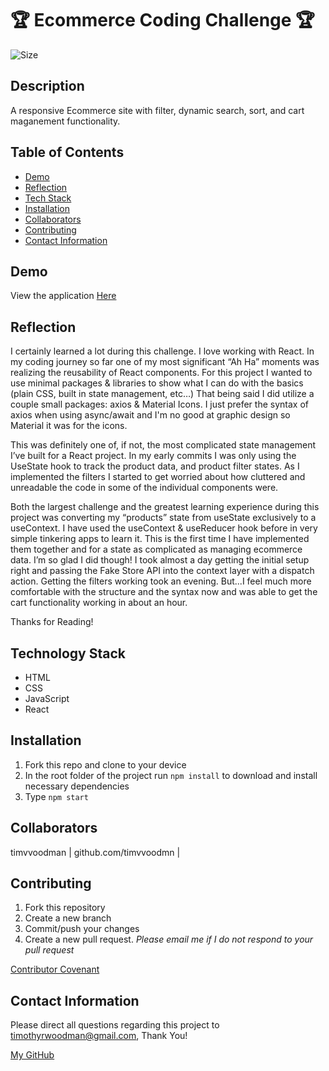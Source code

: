 # 🏆 Ecommerce Coding Challenge 🏆

![Size](https://img.shields.io/github/repo-size/timvvoodman/Ecommerce-Coding-Challenge)

## Description

A responsive Ecommerce site with filter, dynamic search, sort, and cart maganement functionality.

## Table of Contents

- [Demo](#demo)
- [Reflection](#reflection)
- [Tech Stack](#tech-stack)
- [Installation](#installation)
- [Collaborators](#collaborators)
- [Contributing](#contributing)
- [Contact Information](#contact-information)

## Demo

View the application [Here](https://timvvoodman.github.io/Ecommerce-Coding-Challenge/)

## Reflection

I certainly learned a lot during this challenge. I love working with React. In my coding journey so far one of my most significant “Ah Ha” moments was realizing the reusability of React components. For this project I wanted to use minimal packages & libraries to show what I can do with the basics (plain CSS, built in state management, etc…) That being said I did utilize a couple small packages: axios & Material Icons. I just prefer the syntax of axios when using async/await and I'm no good at graphic design so Material it was for the icons.

This was definitely one of, if not, the most complicated state management I’ve built for a React project. In my early commits I was only using the UseState hook to track the product data, and product filter states. As I implemented the filters I started to get worried about how cluttered and unreadable the code in some of the individual components were.

Both the largest challenge and the greatest learning experience during this project was converting my “products” state from useState exclusively to a useContext. I have used the useContext & useReducer hook before in very simple tinkering apps to learn it. This is the first time I have implemented them together and for a state as complicated as managing ecommerce data. I’m so glad I did though! I took almost a day getting the initial setup right and passing the Fake Store API into the context layer with a dispatch action. Getting the filters working took an evening. But...I feel much more comfortable with the structure and the syntax now and was able to get the cart functionality working in about an hour.

Thanks for Reading!

## Technology Stack

- HTML
- CSS
- JavaScript
- React

## Installation

1. Fork this repo and clone to your device
2. In the root folder of the project run `npm install` to download and install necessary dependencies
3. Type `npm start`

## Collaborators

timvvoodman | github.com/timvvoodmn |

## Contributing

1. Fork this repository
2. Create a new branch
3. Commit/push your changes
4. Create a new pull request. _Please email me if I do not respond to your pull request_

[Contributor Covenant](https://www.contributor-covenant.org/)

## Contact Information

Please direct all questions regarding this project to timothyrwoodman@gmail.com, Thank You!

[My GitHub](https://github.com/timvvoodman)
